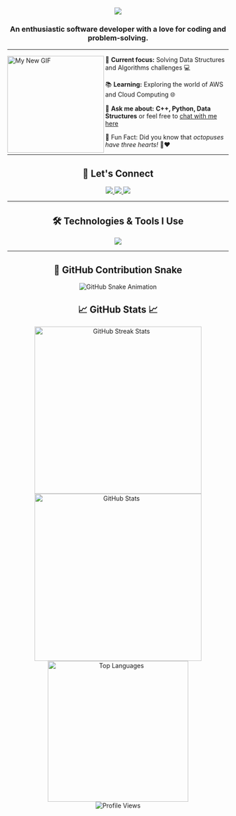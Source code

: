 <h1 align="center">
    <img src="https://readme-typing-svg.herokuapp.com/?font=Orbitron&size=36&center=true&vCenter=true&width=500&height=70&duration=3000&lines=👨‍💻+I'm+Kushal+Yadav;"/>
</h1>

<h3 align="center">An enthusiastic software developer with a love for coding and problem-solving.</h3>

---

<div>
    <img src="mynew.gif" alt="My New GIF" width="220" align="left"/>
    <p>🔧 <strong>Current focus:</strong> Solving Data Structures and Algorithms challenges 💻</p>
    <p>📚 <strong>Learning:</strong> Exploring the world of AWS and Cloud Computing 🌐</p>
    <p>🤔 <strong>Ask me about:</strong> <strong>C++, Python, Data Structures</strong> or feel free to <a href="https://github.com/KushalLamba/KushalLamba/issues">chat with me here</a></p>
    <p>🎉 Fun Fact: Did you know that <em>octopuses have three hearts!</em> 🐙❤️</p>
</div>

---

<h2 align="center">💬 Let's Connect</h2>
<div align="center"> 
    <a href="mailto:kushalyadav@example.com">
        <img src="https://img.shields.io/badge/Email-D14836?style=for-the-badge&logo=gmail&logoColor=white"/>
    </a>
    <a href="https://www.linkedin.com" target="_blank">
        <img src="https://img.shields.io/badge/LinkedIn-0077B5?style=for-the-badge&logo=linkedin&logoColor=white"/>
    </a>
    <a href="https://KushalLamba.github.io" target="_blank">
        <img src="https://img.shields.io/badge/Portfolio-FF5722?style=for-the-badge&logo=googlechrome&logoColor=white"/>
    </a>
</div>

---

<h2 align="center">🛠️ Technologies & Tools I Use</h2>
<div align="center">
    <img src="https://skillicons.dev/icons?i=react,bootstrap,html,css,js,python,c,java,git,github,vscode,firebase,tailwind,mongodb"/>
</div>

---

<h2 align="center">🐍 GitHub Contribution Snake </h2>
<div align="center">
    <img src="https://github.com/KushalLamba/KushalLamba/blob/output/github-snake-dark.svg" alt="GitHub Snake Animation"/>
</div>

<h2 align="center">📈 GitHub Stats 📈</h2>
<div align="center">
    <img width="380" src="https://github-readme-streak-stats-salesp07.vercel.app/?user=KushalLamba&count_private=true&theme=vue&border_radius=10" alt="GitHub Streak Stats"/>
    <img width="380" src="https://github-readme-stats-salesp07.vercel.app/api?username=KushalLamba&count_private=true&show_icons=true&theme=vue&rank_icon=github&border_radius=10" alt="GitHub Stats"/>
    <br/>
    <img width="320" src="https://github-readme-stats-salesp07.vercel.app/api/top-langs/?username=KushalLamba&hide=HTML&langs_count=6&layout=compact&theme=vue&border_radius=10&size_weight=0.5&count_weight=0.5&exclude_repo=github-readme-stats" alt="Top Languages"/>
</div>

<div align="center">
    <img src="https://visitor-badge.laobi.icu/badge?page_id=KushalLamba.KushalLamba" alt="Profile Views"/>
</div>
